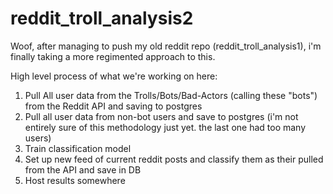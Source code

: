 # reddit_troll_analysis2


Woof, after managing to push my old reddit repo (reddit_troll_analysis1), i'm finally taking a more regimented approach to this.

High level process of what we're working on here:
1. Pull All user data from the Trolls/Bots/Bad-Actors (calling these "bots") from the Reddit API and saving to postgres
2. Pull all user data from non-bot users and save to postgres (i'm not entirely sure of this methodology just yet. the last one had too many users)
3. Train classification model
4. Set up new feed of current reddit posts and classify them as their pulled from the API and save in DB
5. Host results somewhere